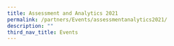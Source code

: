 ```yaml
---
title: Assessment and Analytics 2021
permalink: /partners/Events/assessmentanalytics2021/
description: ""
third_nav_title: Events
---
```

